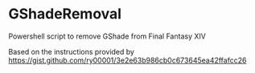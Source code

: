 # GShadeRemoval
Powershell script to remove GShade from Final Fantasy XIV

Based on the instructions provided by https://gist.github.com/ry00001/3e2e63b986cb0c673645ea42ffafcc26
